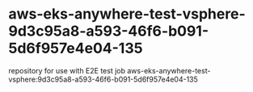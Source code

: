 # aws-eks-anywhere-test-vsphere-9d3c95a8-a593-46f6-b091-5d6f957e4e04-135
repository for use with E2E test job aws-eks-anywhere-test-vsphere:9d3c95a8-a593-46f6-b091-5d6f957e4e04-135
